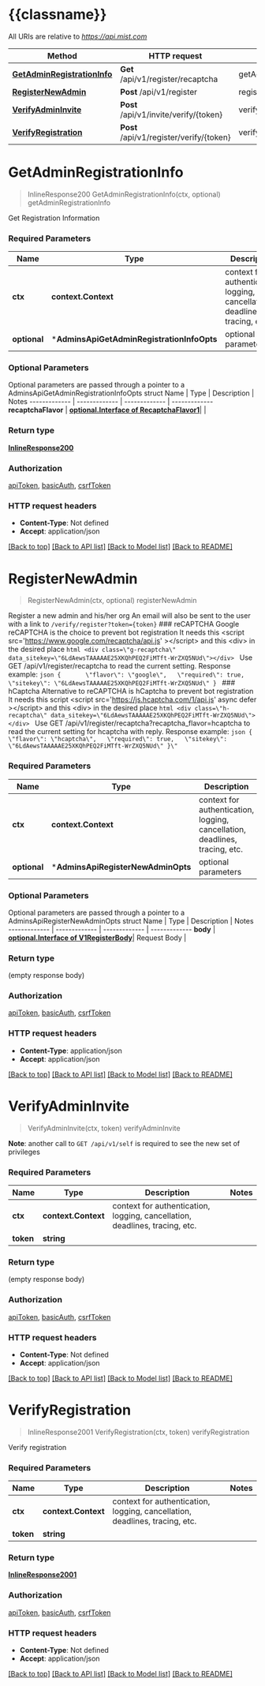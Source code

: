 # {{classname}}

All URIs are relative to *https://api.mist.com*

Method | HTTP request | Description
------------- | ------------- | -------------
[**GetAdminRegistrationInfo**](AdminsApi.md#GetAdminRegistrationInfo) | **Get** /api/v1/register/recaptcha | getAdminRegistrationInfo
[**RegisterNewAdmin**](AdminsApi.md#RegisterNewAdmin) | **Post** /api/v1/register | registerNewAdmin
[**VerifyAdminInvite**](AdminsApi.md#VerifyAdminInvite) | **Post** /api/v1/invite/verify/{token} | verifyAdminInvite
[**VerifyRegistration**](AdminsApi.md#VerifyRegistration) | **Post** /api/v1/register/verify/{token} | verifyRegistration

# **GetAdminRegistrationInfo**
> InlineResponse200 GetAdminRegistrationInfo(ctx, optional)
getAdminRegistrationInfo

Get Registration Information

### Required Parameters

Name | Type | Description  | Notes
------------- | ------------- | ------------- | -------------
 **ctx** | **context.Context** | context for authentication, logging, cancellation, deadlines, tracing, etc.
 **optional** | ***AdminsApiGetAdminRegistrationInfoOpts** | optional parameters | nil if no parameters

### Optional Parameters
Optional parameters are passed through a pointer to a AdminsApiGetAdminRegistrationInfoOpts struct
Name | Type | Description  | Notes
------------- | ------------- | ------------- | -------------
 **recaptchaFlavor** | [**optional.Interface of RecaptchaFlavor1**](.md)|  | 

### Return type

[**InlineResponse200**](inline_response_200.md)

### Authorization

[apiToken](../README.md#apiToken), [basicAuth](../README.md#basicAuth), [csrfToken](../README.md#csrfToken)

### HTTP request headers

 - **Content-Type**: Not defined
 - **Accept**: application/json

[[Back to top]](#) [[Back to API list]](../README.md#documentation-for-api-endpoints) [[Back to Model list]](../README.md#documentation-for-models) [[Back to README]](../README.md)

# **RegisterNewAdmin**
> RegisterNewAdmin(ctx, optional)
registerNewAdmin

Register a new admin and his/her org An email will also be sent to the user with a link to `/verify/register?token={token}`  ### reCAPTCHA Google reCAPTCHA is the choice to prevent bot registration  It needs this   &lt;script src='https://www.google.com/recaptcha/api.js' &gt;&lt;/script&gt;  and this &lt;div&gt; in the desired place ```html <div class=\"g-recaptcha\" data_sitekey=\"6LdAewsTAAAAAE25XKQhPEQ2FiMTft-WrZXQ5NUd\"></div> ```  Use GET /api/v1/register/recaptcha to read the current setting. Response example: ```json {       \"flavor\": \"google\",   \"required\": true,       \"sitekey\": \"6LdAewsTAAAAAE25XKQhPEQ2FiMTft-WrZXQ5NUd\" } ```  ### hCaptcha Alternative to reCAPTCHA is hCaptcha to prevent bot registration  It needs this script  &lt;script src='https://js.hcaptcha.com/1/api.js' async defer &gt;&lt;/script&gt;  and this &lt;div&gt; in the desired place ```html <div class=\"h-recaptcha\" data_sitekey=\"6LdAewsTAAAAAE25XKQhPEQ2FiMTft-WrZXQ5NUd\"></div> ```  Use GET /api/v1/register/recaptcha?recaptcha_flavor=hcaptcha to read the current setting for hcaptcha with reply. Response example: ```json {   \"flavor\": \"hcaptcha\",   \"required\": true,   \"sitekey\": \"6LdAewsTAAAAAE25XKQhPEQ2FiMTft-WrZXQ5NUd\" }\" ```

### Required Parameters

Name | Type | Description  | Notes
------------- | ------------- | ------------- | -------------
 **ctx** | **context.Context** | context for authentication, logging, cancellation, deadlines, tracing, etc.
 **optional** | ***AdminsApiRegisterNewAdminOpts** | optional parameters | nil if no parameters

### Optional Parameters
Optional parameters are passed through a pointer to a AdminsApiRegisterNewAdminOpts struct
Name | Type | Description  | Notes
------------- | ------------- | ------------- | -------------
 **body** | [**optional.Interface of V1RegisterBody**](V1RegisterBody.md)| Request Body | 

### Return type

 (empty response body)

### Authorization

[apiToken](../README.md#apiToken), [basicAuth](../README.md#basicAuth), [csrfToken](../README.md#csrfToken)

### HTTP request headers

 - **Content-Type**: application/json
 - **Accept**: application/json

[[Back to top]](#) [[Back to API list]](../README.md#documentation-for-api-endpoints) [[Back to Model list]](../README.md#documentation-for-models) [[Back to README]](../README.md)

# **VerifyAdminInvite**
> VerifyAdminInvite(ctx, token)
verifyAdminInvite

**Note**: another call to ```GET /api/v1/self``` is required to see the new set of privileges

### Required Parameters

Name | Type | Description  | Notes
------------- | ------------- | ------------- | -------------
 **ctx** | **context.Context** | context for authentication, logging, cancellation, deadlines, tracing, etc.
  **token** | **string**|  | 

### Return type

 (empty response body)

### Authorization

[apiToken](../README.md#apiToken), [basicAuth](../README.md#basicAuth), [csrfToken](../README.md#csrfToken)

### HTTP request headers

 - **Content-Type**: Not defined
 - **Accept**: application/json

[[Back to top]](#) [[Back to API list]](../README.md#documentation-for-api-endpoints) [[Back to Model list]](../README.md#documentation-for-models) [[Back to README]](../README.md)

# **VerifyRegistration**
> InlineResponse2001 VerifyRegistration(ctx, token)
verifyRegistration

Verify registration

### Required Parameters

Name | Type | Description  | Notes
------------- | ------------- | ------------- | -------------
 **ctx** | **context.Context** | context for authentication, logging, cancellation, deadlines, tracing, etc.
  **token** | **string**|  | 

### Return type

[**InlineResponse2001**](inline_response_200_1.md)

### Authorization

[apiToken](../README.md#apiToken), [basicAuth](../README.md#basicAuth), [csrfToken](../README.md#csrfToken)

### HTTP request headers

 - **Content-Type**: Not defined
 - **Accept**: application/json

[[Back to top]](#) [[Back to API list]](../README.md#documentation-for-api-endpoints) [[Back to Model list]](../README.md#documentation-for-models) [[Back to README]](../README.md)

